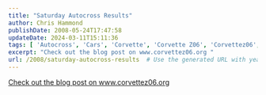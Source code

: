 ```yaml
---
title: "Saturday Autocross Results"
author: Chris Hammond
publishDate: 2008-05-24T17:47:58
updateDate: 2024-03-11T15:11:36
tags: [ 'Autocross', 'Cars', 'Corvette', 'Corvette Z06', 'Corvettez06', 'CorvetteZ06org' ]
excerpt: "Check out the blog post on www.corvettez06.org "
url: /2008/saturday-autocross-results  # Use the generated URL with year
---
```

<p><a href="https://www.corvettez06.org/DesktopModules/EngagePublish/itemlink.aspx?itemId=90">Check out the blog post on www.corvettez06.org </a></p>
